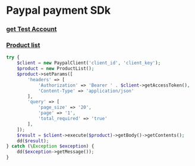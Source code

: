 # Paypal payment SDk

### [get Test Account](https://developer.paypal.com/)

### [Product list](https://developer.paypal.com/docs/api/catalog-products/v1/#products_list)

```php
try {
    $client = new PaypalClient('client_id', 'client_key');
    $product = new ProductList();
    $product->setParams([
        'headers' => [
            'Authorization' => 'Bearer ' . $client->getAccessToken(),
            'Content-Type' => 'application/json'
        ],
        'query' => [
            'page_size' => '20',
            'page' => '1',
            'total_required' => 'true'
        ],
    ]);
    $result = $client->execute($product)->getBody()->getContents();
    dd($result);
} catch (\Exception $exception) {
    dd($exception->getMessage());
}
```